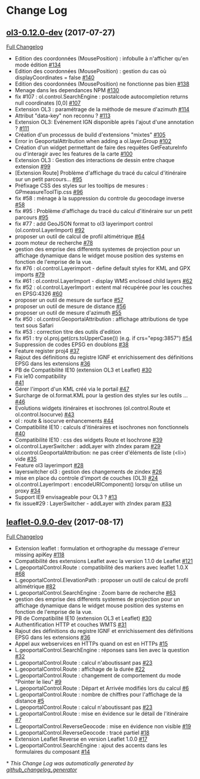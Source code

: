 # Change Log

## [ol3-0.12.0-dev](https://github.com/IGNF/geoportal-extensions/tree/ol3-0.12.0-dev) (2017-07-27)
[Full Changelog](https://github.com/IGNF/geoportal-extensions/compare/leaflet-0.9.0-dev...ol3-0.12.0-dev)

- Edition des coordonnées \(MousePosition\) : infobulle à n'afficher qu'en mode édition [\#134](https://github.com/IGNF/geoportal-extensions/issues/134)
- Edition des coordonnées \(MousePosition\) : gestion du cas où displayCoordinates = false [\#140](https://github.com/IGNF/geoportal-extensions/issues/140)
- Edition des coordonnées \(MousePosition\) ne fonctionne pas bien [\#138](https://github.com/IGNF/geoportal-extensions/issues/138)
- Menage dans les dependances NPM [\#130](https://github.com/IGNF/geoportal-extensions/issues/130)
- fix \#107 : ol.control.SearchEngine : postalcode autocompletion returns null coordinates \[0,0\] [\#107](https://github.com/IGNF/geoportal-extensions/issues/107)
- Extension OL3 : paramétrage de la méthode de mesure d'azimuth [\#114](https://github.com/IGNF/geoportal-extensions/issues/114)
- Attribut "data-key" non reconnu ? [\#113](https://github.com/IGNF/geoportal-extensions/issues/113)
- Extension OL3: Evénement IGN disponible après l'ajout d'une annotation ? [\#111](https://github.com/IGNF/geoportal-extensions/issues/111)
- Création d'un processus de build d'extensions "mixtes" [\#105](https://github.com/IGNF/geoportal-extensions/issues/105)
- Error in GeoportalAttribution when adding a ol.layer.Group [\#102](https://github.com/IGNF/geoportal-extensions/issues/102)
- Création d'un widget permettant de faire des requêtes GetFeatureInfo ou d'interagir avec les features de la carte [\#100](https://github.com/IGNF/geoportal-extensions/issues/100)
- Extension OL3 : Gestion des interactions de dessin entre chaque extension [\#99](https://github.com/IGNF/geoportal-extensions/issues/99)
- \[Extension Route\] Problème d'affichage du tracé du calcul d'itinéraire sur un petit parcours... [\#95](https://github.com/IGNF/geoportal-extensions/issues/95)
- Préfixage CSS des styles sur les tooltips de mesures : GPmeasureToolTip.css
[\#96](https://github.com/IGNF/geoportal-extensions/issues/96)
- fix \#58 : ménage à la suppression du controle du geocodage inverse
[\#58](https://github.com/IGNF/geoportal-extensions/issues/58)
- fix \#95 : Problème d'affichage du tracé du calcul d'itinéraire sur un petit parcours
[\#95](https://github.com/IGNF/geoportal-extensions/issues/95)
- fix \#77 : add GeoJSON format to ol3 layerimport control (ol.control.LayerImport) [\#92](https://github.com/IGNF/geoportal-extensions/pull/92)
- proposer un outil de calcul de profil altimétrique  [\#64](https://github.com/IGNF/geoportal-extensions/issues/64)
- zoom moteur de recherche
[\#78](https://github.com/IGNF/geoportal-extensions/issues/78)
- gestion des emprise des differents systemes de projection pour un affichage dynamique dans le widget mouse position des systems en fonction de l'emprise de la vue.
- fix \#76 : ol.control.Layerimport - define default styles for KML and GPX imports [\#79](https://github.com/IGNF/geoportal-extensions/pull/79)
- fix \#61 : ol.control.LayerImport - display WMS enclosed child layers [\#62](https://github.com/IGNF/geoportal-extensions/pull/62)
- fix \#52 : ol.control.LayerImport : extent mal récupérée pour les couches en EPSG:4326 [\#60](https://github.com/IGNF/geoportal-extensions/pull/60)
- proposer un outil de mesure de surface
[\#57](https://github.com/IGNF/geoportal-extensions/issues/57)
- proposer un outil de mesure de distance
[\#56](https://github.com/IGNF/geoportal-extensions/issues/56)
- proposer un outil de mesure d'azimuth
[\#55](https://github.com/IGNF/geoportal-extensions/issues/55)
- fix \#50 : ol.control.GeoportalAttribution : affichage attributions de type text sous Safari
- fix \#53 : correction titre des outils d'edition
- fix \#51 : try ol.proj.get\(crs.toUpperCase\(\)\) \(e.g. if crs="epsg:3857"\) [\#54](https://github.com/IGNF/geoportal-extensions/pull/54)
- Suppression de codes EPSG en doublons
[\#38](https://github.com/IGNF/geoportal-extensions/pull/38)
- Feature register proj4
[\#37](https://github.com/IGNF/geoportal-extensions/pull/37)
- Rajout des définitions du registre IGNF et enrichissement des définitions EPSG dans les extensions [\#36](https://github.com/IGNF/geoportal-extensions/issues/36)
- PB de Compatibilité IE10 \(extension OL3 et Leaflet\) [\#30](https://github.com/IGNF/geoportal-extensions/issues/30)
- Fix ie10 compatibility  
[\#41](https://github.com/IGNF/geoportal-extensions/pull/41)
- Gérer l'import d'un KML créé via le portail
[\#47](https://github.com/IGNF/geoportal-extensions/issues/47)
- Surcharge de ol.format.KML pour la gestion des styles sur les outils …
[\#46](https://github.com/IGNF/geoportal-extensions/pull/46)
- Evolutions widgets itinéraires et isochrones \(ol.control.Route et ol.control.Isocurve\)
[\#43](https://github.com/IGNF/geoportal-extensions/issues/43)
- ol : route & isocurve enhancements
[\#44](https://github.com/IGNF/geoportal-extensions/pull/44)
- Compatibilité IE10 : calculs d'itinéraires et isochrones non fonctionnels [\#40](https://github.com/IGNF/geoportal-extensions/issues/40)
- Compatibilité IE10 : css des widgets Route et Isochrone [\#39](https://github.com/IGNF/geoportal-extensions/issues/39)
- ol.control.LayerSwitcher : addLayer with zIndex param [\#29](https://github.com/IGNF/geoportal-extensions/issues/29)
- ol.control.GeoportalAttribution: ne pas créer d'éléments de liste \(\<li\>\) vide [\#35](https://github.com/IGNF/geoportal-extensions/issues/35)
- Feature ol3 layerimport [\#28](https://github.com/IGNF/geoportal-extensions/pull/28)
- layerswitcher ol3 : gestion des changements de zindex [\#26](https://github.com/IGNF/geoportal-extensions/pull/26)
- mise en place du controle d'import de couches \(OL3\) [\#24](https://github.com/IGNF/geoportal-extensions/pull/24)
- ol.control.LayerImport : encodeURIComponent\(\) lorsqu'on utilise un proxy [\#34](https://github.com/IGNF/geoportal-extensions/issues/34)
- Support IE9 envisageable pour OL3 ? [\#13](https://github.com/IGNF/geoportal-extensions/issues/13)
- fix issue\#29 : LayerSwitcher - addLayer with zIndex param [\#33](https://github.com/IGNF/geoportal-extensions/pull/33)

## [leaflet-0.9.0-dev](https://github.com/IGNF/geoportal-extensions/tree/leaflet-0.9.0-dev) (2017-08-17)
[Full Changelog](https://github.com/IGNF/geoportal-extensions/compare/ol3-0.12.0...leaflet-0.9.0-dev)

- Extension leaflet : formulation et orthographe du message d'erreur missing apiKey [\#118](https://github.com/IGNF/geoportal-extensions/issues/118)
- Compatibilité des extensions Leaflet avec la version 1.1.0 de Leaflet [\#121](https://github.com/IGNF/geoportal-extensions/issues/121)
- L.geoportalControl.Route : compatibilité des markers avec leaflet 1.0.X
[\#68](https://github.com/IGNF/geoportal-extensions/issues/68)
- L.geoportalControl.ElevationPath : proposer un outil de calcul de profil altimétrique
[\#82](https://github.com/IGNF/geoportal-extensions/pull/82)
- L.geoportalControl.SearchEngine : Zoom barre de recherche
[\#63](https://github.com/IGNF/geoportal-extensions/issues/63)
- gestion des emprise des differents systemes de projection pour un affichage dynamique dans le widget mouse position des systems en fonction de l'emprise de la vue.
- PB de Compatibilité IE10 \(extension OL3 et Leaflet\) [\#30](https://github.com/IGNF/geoportal-extensions/issues/30)
- Authentification HTTP et couches WMTS [\#31](https://github.com/IGNF/geoportal-extensions/issues/31)
- Rajout des définitions du registre IGNF et enrichissement des définitions EPSG dans les extensions [\#36](https://github.com/IGNF/geoportal-extensions/issues/36)
- Appel aux webservices en HTTPs quand on est en HTTPs [\#15](https://github.com/IGNF/geoportal-extensions/issues/15)
- L.geoportalControl.SearchEngine : réponses sans lien avec la question [\#32](https://github.com/IGNF/geoportal-extensions/issues/32)
- L.geoportalControl.Route : calcul n'aboutissant pas [\#23](https://github.com/IGNF/geoportal-extensions/issues/23)
- L.geoportalControl.Route : affichage de la durée [\#22](https://github.com/IGNF/geoportal-extensions/issues/22)
- L.geoportalControl.Route : changement de comportement du mode "Pointer le lieu" [\#9](https://github.com/IGNF/geoportal-extensions/issues/9)
- L.geoportalControl.Route : Départ et Arrivée modifiés lors du calcul [\#6](https://github.com/IGNF/geoportal-extensions/issues/6)
- L.geoportalControl.Route : nombre de chiffres pour l'affichage de la distance [\#5](https://github.com/IGNF/geoportal-extensions/issues/5)
- L.geoportalControl.Route : calcul n'aboutissant pas [\#23](https://github.com/IGNF/geoportal-extensions/issues/23)
- L.geoportalControl.Route : mise en évidence sur le détail de l'itinéraire [\#7](https://github.com/IGNF/geoportal-extensions/issues/7)
- L.geoportalControl.ReverseGeocode : mise en évidence non visible [\#19](https://github.com/IGNF/geoportal-extensions/issues/19)
- L.geoportalControl.ReverseGeocode : tracé partiel [\#18](https://github.com/IGNF/geoportal-extensions/issues/18)
- Extension Leaflet Reverse en version Leaflet 1.0.0 [\#17](https://github.com/IGNF/geoportal-extensions/issues/17)
- L.geoportalControl.SearchEngine : ajout des accents dans les formulaires du composant
[\#14](https://github.com/IGNF/geoportal-extensions/pull/14)


\* *This Change Log was automatically generated by [github_changelog_generator](https://github.com/skywinder/Github-Changelog-Generator)*
